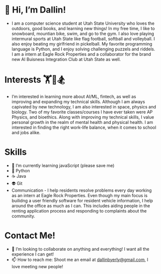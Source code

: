 # 👋 Hi, I’m Dallin!
- I am a computer science student at Utah State University who loves the outdoors, good books, and learning new things! In my free time,
  I like to snowboard, mountian bike, swim, and go to the gym. I also love playing intermural sports at Utah State like flag football, softball
  and volleyball. I also enjoy beating my girlfriend in pickelball. My favorite programming language is Python, and I enjoy solving challenging
  puzzels and riddels. I am a intern at Eagle Rock Properties and a collaborator for the brand new AI Buisness Integration Club at Utah State as well.

# Interests 🏋️🏈🏂
- I’m interested in learning more about AI/ML, fintech, as well as improving and expanding my technical skills. Although I am always capivated
  by new technology, I am also interested in space, physics and biology. Two of my favorite classes/courses I have ever taken were AP Physics, and
  bioethics. Along with improving my technical skills, I value personal growth in the realm of mental health and physical health. I am interested
  in finding the right work-life balance, when it comes to school and jobs alike.

# Skills 
- 🌱 I’m currently learning javaScript (please save me)
- 🐍 Python
- ☕️ Java
- 👽 Git
- Communication - I help residents resolve problems every day working as an intern at Eagle Rock Properties. Even though my main focus is builidng
  a user friendly software for resident vehicle information, I help around the office as much as I can. This includes aiding people in the  renting
  application process and responding to complaints about the community.

# Contact Me!
- 💞️ I’m looking to collaborate on anything and everything! I want all the experience I can get! 
- 📫 How to reach me: Shoot me an email at dallinbyerly@gmail.com, I love meeting new people!

<!---
byerlyd21/byerlyd21 is a ✨ special ✨ repository because its `README.md` (this file) appears on your GitHub profile.
You can click the Preview link to take a look at your changes.
--->
